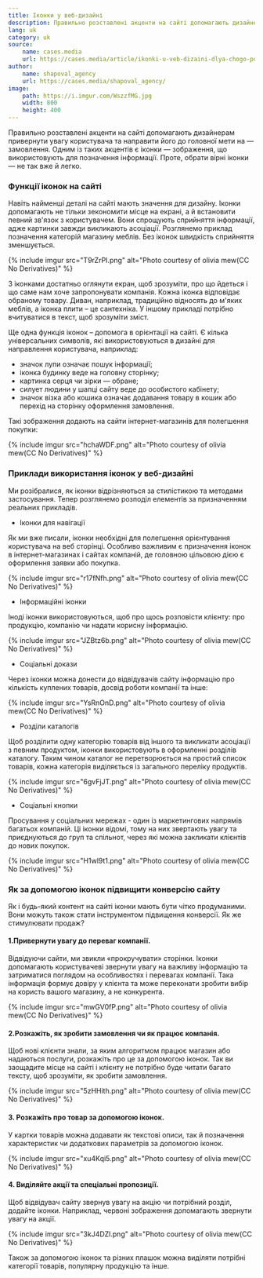 ```yaml
---
title: Іконки у веб-дизайні
description: Правильно розставлені акценти на сайті допомагають дизайнерам привернути увагу користувача та направити його до головної мети на — замовлення.
lang: uk
category: uk
source:
    name: cases.media
    url: https://cases.media/article/ikonki-u-veb-dizaini-dlya-chogo-potribni-i-yak-pravilno-yikh-vikoristovuvati
author:
    name: shapoval_agency
    url: https://cases.media/shapoval_agency/
image:
    path: https://i.imgur.com/WszzfMG.jpg
    width: 800
    height: 400
---
```


Правильно розставлені акценти на сайті допомагають дизайнерам привернути увагу користувача та направити його до головної 
мети на — замовлення. Одним із таких акцентів є іконки — зображення, що використовують для позначення інформації. Проте, 
обрати вірні іконки — не так вже й легко.

### Функції іконок на сайті

Навіть найменші деталі на сайті мають значення для дизайну. Іконки допомагають не тільки зекономити місце на екрані, а й 
встановити певний зв'язок з користувачем. Вони спрощують сприйняття інформації, адже картинки завжди викликають асоціації. 
Розглянемо приклад позначення категорій магазину меблів. Без іконок швидкість сприйняття зменшується.

{% include imgur src="T9rZrPI.png" alt="Photo courtesy of olivia mew(CC No Derivatives)" %}

З іконками достатньо оглянути екран, щоб зрозуміти, про що йдеться і що саме нам хоче запропонувати компанія. Кожна іконка 
відповідає обраному товару. Диван, наприклад, традиційно відносять до м'яких меблів, а іконка плити – це сантехніка. 
У іншому прикладі потрібно вчитуватися в текст, щоб зрозуміти зміст.

Ще одна функція іконок – допомога в орієнтації на сайті. Є кілька універсальних символів, які використовуються в дизайні 
для направлення користувача, наприклад:

- значок лупи означає пошук інформації;
- іконка будинку веде на головну сторінку;
- картинка серця чи зірки — обране;
- силует людини у шапці сайту веде до особистого кабінету;
- значок візка або кошика означає додавання товару в кошик або перехід на сторінку оформлення замовлення.

Такі зображення додають на сайти інтернет-магазинів для полегшення покупки:

{% include imgur src="hchaWDF.png" alt="Photo courtesy of olivia mew(CC No Derivatives)" %}

### Приклади використання іконок у веб-дизайні

Ми розібралися, як іконки відрізняються за стилістикою та методами застосування. Тепер розглянемо розподіл елементів за 
призначенням реальних прикладів.

- Іконки для навігації

Як ми вже писали, іконки необхідні для полегшення орієнтування користувача на веб сторінці. Особливо важливим є 
призначення іконок в інтернет-магазинах і сайтах компаній, де головною цільовою дією є оформлення заявки або покупка.

{% include imgur src="r17fNfh.png" alt="Photo courtesy of olivia mew(CC No Derivatives)" %}

- Інформаційні іконки

Іноді іконки використовуються, щоб про щось розповісти клієнту: про продукцію, компанію чи надати корисну інформацію.

{% include imgur src="JZBtz6b.png" alt="Photo courtesy of olivia mew(CC No Derivatives)" %}

- Соціальні докази

Через іконки можна донести до відвідувачів сайту інформацію про кількість куплених товарів, досвід роботи компанії та інше:

{% include imgur src="YsRnOnD.png" alt="Photo courtesy of olivia mew(CC No Derivatives)" %}

- Розділи каталогів

Щоб розділити одну категорію товарів від іншого та викликати асоціації з певним продуктом, іконки використовують в оформленні 
розділів каталогу. Таким чином каталог не перетворюється на простий список товарів, кожна категорія виділяється із загального 
переліку продуктів.

{% include imgur src="6gvFjJT.png" alt="Photo courtesy of olivia mew(CC No Derivatives)" %}

- Соціальні кнопки

Просування у соціальних мережах - один із маркетингових напрямів багатьох компаній. Ці іконки відомі, тому на них звертають 
увагу та приєднуються до груп та спільнот, через які можна закликати клієнтів до нових покупок.

{% include imgur src="H1wl9t1.png" alt="Photo courtesy of olivia mew(CC No Derivatives)" %}

### Як за допомогою іконок підвищити конверсію сайту

Як і будь-який контент на сайті іконки мають бути чітко продуманими. Вони можуть також стати інструментом підвищення конверсії. 
Як же стимулювати продаж?

#### 1.Привернути увагу до переваг компанії.

Відвідуючи сайти, ми звикли «прокручувати» сторінки. Іконки допомагають користувачеві звернути увагу на важливу інформацію 
та затриматися поглядом на особливостях і перевагах компанії. Така інформація формує довіру у клієнта та може переконати 
зробити вибір на користь вашого магазину, а не конкурента.

{% include imgur src="mwGV0fP.png" alt="Photo courtesy of olivia mew(CC No Derivatives)" %}

#### 2.Розкажіть, як зробити замовлення чи як працює компанія.

Щоб нові клієнти знали, за яким алгоритмом працює магазин або надаються послуги, розкажіть про це за допомогою іконок. 
Так ви заощадите місце на сайті і клієнту не потрібно буде читати багато тексту, щоб зрозуміти, як зробити замовлення.

{% include imgur src="5zHHith.png" alt="Photo courtesy of olivia mew(CC No Derivatives)" %}

#### 3. Розкажіть про товар за допомогою іконок.

У картки товарів можна додавати як текстові описи, так й позначення характеристик чи додаткових параметрів за допомогою іконок. 

{% include imgur src="xu4Kqi5.png" alt="Photo courtesy of olivia mew(CC No Derivatives)" %}

#### 4. Виділяйте акції та спеціальні пропозиції.

Щоб відвідувач сайту звернув увагу на акцію чи потрібний розділ, додайте іконки. Наприклад, червоні зображення допомагають 
звернути увагу на акції.

{% include imgur src="3kJ4DZl.png" alt="Photo courtesy of olivia mew(CC No Derivatives)" %}

Також за допомогою іконок та різних плашок можна виділяти потрібні категорії товарів, популярну продукцію та інше.









